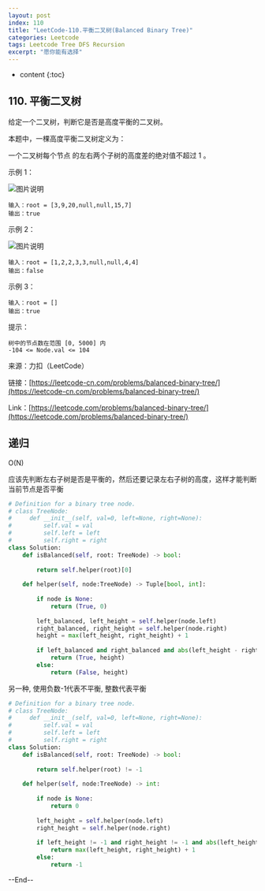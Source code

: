 ```yaml
---
layout: post
index: 110
title: "LeetCode-110.平衡二叉树(Balanced Binary Tree)"
categories: Leetcode
tags: Leetcode Tree DFS Recursion
excerpt: "愿你能有选择"
---
```


* content
{:toc}

## 110. 平衡二叉树

给定一个二叉树，判断它是否是高度平衡的二叉树。

本题中，一棵高度平衡二叉树定义为：

一个二叉树每个节点 的左右两个子树的高度差的绝对值不超过 1 。

示例 1：

![图片说明](https://geemaple.github.io/images/leetcode-algorithm-110-1.jpg)

```
输入：root = [3,9,20,null,null,15,7]
输出：true
```

示例 2：

![图片说明](https://geemaple.github.io/images/leetcode-algorithm-110-2.jpg)

```
输入：root = [1,2,2,3,3,null,null,4,4]
输出：false
```

示例 3：

```
输入：root = []
输出：true
```

提示：

```
树中的节点数在范围 [0, 5000] 内
-104 <= Node.val <= 104
```

来源：力扣（LeetCode）

链接：[https://leetcode-cn.com/problems/balanced-binary-tree/](https://leetcode-cn.com/problems/balanced-binary-tree/)

Link：[https://leetcode.com/problems/balanced-binary-tree/](https://leetcode.com/problems/balanced-binary-tree/)

## 递归

O(N)

应该先判断左右子树是否是平衡的，然后还要记录左右子树的高度，这样才能判断当前节点是否平衡

```python
# Definition for a binary tree node.
# class TreeNode:
#     def __init__(self, val=0, left=None, right=None):
#         self.val = val
#         self.left = left
#         self.right = right
class Solution:
    def isBalanced(self, root: TreeNode) -> bool:
        
        return self.helper(root)[0]
        
    def helper(self, node:TreeNode) -> Tuple[bool, int]:
        
        if node is None:
            return (True, 0)
        
        left_balanced, left_height = self.helper(node.left)
        right_balanced, right_height = self.helper(node.right)
        height = max(left_height, right_height) + 1
        
        if left_balanced and right_balanced and abs(left_height - right_height) < 2:
            return (True, height)
        else:
            return (False, height)
```

另一种, 使用负数-1代表不平衡, 整数代表平衡

```python
# Definition for a binary tree node.
# class TreeNode:
#     def __init__(self, val=0, left=None, right=None):
#         self.val = val
#         self.left = left
#         self.right = right
class Solution:
    def isBalanced(self, root: TreeNode) -> bool:
        
        return self.helper(root) != -1
        
    def helper(self, node:TreeNode) -> int:
        
        if node is None:
            return 0
        
        left_height = self.helper(node.left)
        right_height = self.helper(node.right)
        
        if left_height != -1 and right_height != -1 and abs(left_height - right_height) < 2:
            return max(left_height, right_height) + 1
        else:
            return -1
```

--End--


